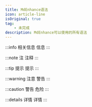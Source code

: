 ```yaml
---
title: MdEnhance语法
icon: article-line
isOriginal: true
tag:
    - 未完成
description: MdEnhance可以使用的所有语法
---
```


:::info 相关信息
信息
:::

:::note 注
注释
:::

:::tip 提示
提示
:::

:::warning 注意
警告
:::

:::caution 警告
危险
:::

:::details 详情
详情
:::
